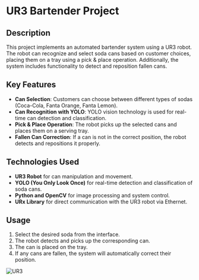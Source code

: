 # UR3 Bartender Project

## Description
This project implements an automated bartender system using a UR3 robot. The robot can recognize and select soda cans based on customer choices, placing them on a tray using a pick & place operation. Additionally, the system includes functionality to detect and reposition fallen cans.

## Key Features
- **Can Selection**: Customers can choose between different types of sodas (Coca-Cola, Fanta Orange, Fanta Lemon).
- **Can Recognition with YOLO**: YOLO vision technology is used for real-time can detection and classification.
- **Pick & Place Operation**: The robot picks up the selected cans and places them on a serving tray.
- **Fallen Can Correction**: If a can is not in the correct position, the robot detects and repositions it properly.

## Technologies Used
- **UR3 Robot** for can manipulation and movement.
- **YOLO (You Only Look Once)** for real-time detection and classification of soda cans.
- **Python and OpenCV** for image processing and system control.
- **URx Library** for direct communication with the UR3 robot via Ethernet.

## Usage
1. Select the desired soda from the interface.
2. The robot detects and picks up the corresponding can.
3. The can is placed on the tray.
4. If any cans are fallen, the system will automatically correct their position.

![UR3](https://a.storyblok.com/f/169662/1125x1500/d81c866521/png-ur3e_01_r.png/m/fit-in/343x480)
